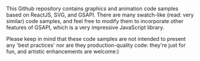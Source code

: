 This Github repository contains graphics and animation code samples based on ReactJS, SVG, and GSAPI. There are many swatch-like (read: very similar) code samples, and feel free to modify them to incorporate other features of GSAPI, which is a very impressive JavaScript library.

Please keep in mind that these code samples are not intended to present any 'best practices' nor are they production-quality code: they're just for fun, and artistic enhancements are welcome:)
